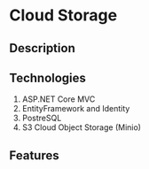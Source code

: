 # Cloud Storage

## Description


## Technologies
1. ASP.NET Core MVC
2. EntityFramework and Identity
3. PostreSQL
4. S3 Cloud Object Storage (Minio)

## Features
